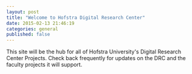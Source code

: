```yaml
---
layout: post
title: "Welcome to Hofstra Digital Research Center"
date: 2015-02-13 21:46:19
categories: general
published: false
---
```


This site will be the hub for all of Hofstra University's Digital Research Center Projects. Check back frequently for updates on the DRC and the faculty projects it will support.